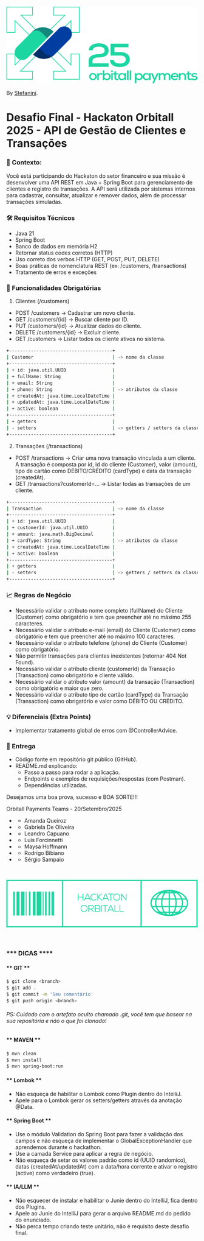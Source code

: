 ![Projeto Customers](Hackaton-Logo-light.png)

By [Stefanini](https://stefanini.com/).

# Desafio Final - Hackaton Orbitall 2025 - API de Gestão de Clientes e Transações

### 📜 Contexto:
Você está participando do Hackaton do setor financeiro e sua missão é desenvolver uma API REST em Java + Spring Boot para gerenciamento de clientes e registro de transações.
A API será utilizada por sistemas internos para cadastrar, consultar, atualizar e remover dados, além de processar transações simuladas.

### 🛠 Requisitos Técnicos
- Java 21
- Spring Boot
- Banco de dados em memória H2
- Retornar status codes corretos (HTTP)
- Uso correto dos verbos HTTP (GET, POST, PUT, DELETE)
- Boas práticas de nomenclatura REST (ex: /customers, /transactions)
- Tratamento de erros e exceções

### 📌 Funcionalidades Obrigatórias

1. Clientes (/customers)
- POST /customers → Cadastrar um novo cliente.
- GET /customers/{id} → Buscar cliente por ID.
- PUT /customers/{id} → Atualizar dados do cliente.
- DELETE /customers/{id} → Excluir cliente.
- GET /customers → Listar todos os cliente ativos no sistema.

```sh
+--------------------------------------+
| Customer                             | -> nome da classe
+--------------------------------------+
| + id: java.util.UUID                 |
| + fullName: String                   |
| + email: String                      |
| + phone: String                      | -> atributos da classe
| + createdAt: java.time.LocalDateTime |
| + updatedAt: java.time.LocalDateTime |
| + active: boolean                    |
+--------------------------------------+
| + getters                            |
| - setters                            | -> getters / setters da classe
+--------------------------------------+
```

2. Transações (/transactions)
- POST /transactions → Criar uma nova transação vinculada a um cliente. A transação é composta por id, id do cliente (Customer), valor (amount), tipo de cartão como DÉBITO/CRÉDITO (cardType) e data da transação (createdAt).
- GET /transactions?customerId=... → Listar todas as transações de um cliente.

```sh
+--------------------------------------+
| Transaction                          | -> nome da classe
+--------------------------------------+
| + id: java.util.UUID                 |
| + customerId: java.util.UUID         |
| + amount: java.math.BigDecimal       |
| + cardType: String                   | -> atributos da classe
| + createdAt: java.time.LocalDateTime |
| + active: boolean                    |
+--------------------------------------+
| + getters                            |
| - setters                            | -> getters / setters da classe
+--------------------------------------+
```

### 📈 Regras de Negócio
- Necessário validar o atributo nome completo (fullName) do Cliente (Customer) como obrigatório e tem que preencher até no máximo 255 caracteres.
- Necessário validar o atributo e-mail (email) do Cliente (Customer) como obrigatório e tem que preencher até no máximo 100 caracteres.
- Necessário validar o atributo telefone (phone) do Cliente (Customer) como obrigatório.
- Não permitir transações para clientes inexistentes (retornar 404 Not Found).
- Necessário validar o atributo cliente (customerId) da Transação (Transaction) como obrigatório e cliente válido.
- Necessário validar o atributo valor (amount) da transação (Transaction) como obrigatório e maior que zero.
- Necessário validar o atributo tipo de cartão (cardType) da Transação (Transaction) como obrigatório e valor como DÉBITO OU CRÉDITO.

### 💡 Diferenciais (Extra Points)
- Implementar tratamento global de erros com @ControllerAdvice.

### 📂 Entrega
- Código fonte em repositório git público (GitHub).
- README.md explicando:
  - Passo a passo para rodar a aplicação. 
  - Endpoints e exemplos de requisições/respostas (com Postman).
  - Dependências utilizadas.

Desejamos uma boa prova, sucesso e BOA SORTE!!!

Orbitall Payments Teams - 20/Setembro/2025
- - Amanda Queiroz
- - Gabriela De Oliveira
- - Leandro Capuano
- - Luis Forcinnetti
- - Maysa Hoffmann
- - Rodrigo Bibiano 
- - Sérgio Sampaio

<br>

![Projeto Customers](codigo-de-barras.png)

<br>

### *** DICAS ****

#### ** GIT **
```sh
$ git clone <branch>
$ git add .
$ git commit -m 'Seu comentário'
$ git push origin <branch>
```
###### PS: Cuidado com o artefato oculto chamado .git, você tem que basear na sua repositória e não o que foi clonado!

#### ** MAVEN **
```sh
$ mvn clean
$ mvn install
$ mvn spring-boot:run
```

#### ** Lombok **
- Não esqueça de habilitar o Lombok como Plugin dentro do IntelliJ.
- Apele para o Lombok gerar os setters/getters através da anotação @Data.

#### ** Spring Boot **
- Use o módulo Validation do Spring Boot para fazer a validação dos campos e não esqueça de implementar o GlobalExceptionHandler que aprendemos durante o hackathon.
- Use a camada Service para aplicar a regra de negócio.
- Não esqueça de setar os valores padrão como id (UUID randomico), datas (createdAt/updatedAt) com a data/hora corrente e ativar o registro (active) como verdadeiro (true).

#### ** IA/LLM **
- Não esquecer de instalar e habilitar o Junie dentro do IntelliJ, fica dentro dos Plugins.
- Apele ao Junie do IntelliJ para gerar o arquivo README.md do pedido do enunciado.
- Não perca tempo criando teste unitário, não é requisito deste desafio final.